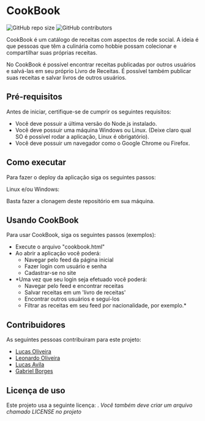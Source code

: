 # CookBook

<!--- Exemplos de badges. Acesse https://shields.io para outras opções. Você pode querer incluir informações de dependencias, build, testes, licença, etc. --->
![GitHub repo size](https://img.shields.io/github/repo-size/hsborges/progweb-template)
![GitHub contributors](https://img.shields.io/github/contributors/hsborges/progweb-template)

CookBook é um catálogo de receitas com aspectos de rede social. A ideia é que pessoas que têm a culinária como hobbie possam colecionar e compartilhar suas próprias receitas.

No CookBook é possível encontrar receitas publicadas por outros usuários e salvá-las em seu próprio Livro de Receitas. É possível também publicar suas receitas e salvar livros de outros usuários.



## Pré-requisitos

Antes de iniciar, certifique-se de cumprir os seguintes requisitos:
<!--- Estes são alguns exemplos de requisitos. Adicione, duplique e remove como necessário --->
* Você deve possuir a última versão do Node.js instalado.
* Você deve possuir uma máquina Windows ou Linux. (Deixe claro qual SO é possível rodar a aplicação, Linux é obrigatório).
* Você deve possuir um navegador como o Google Chrome ou Firefox.

## Como executar

Para fazer o deploy da aplicação siga os seguintes passos:

Linux e/ou Windows:

Basta fazer a clonagem deste repositório em sua máquina.



## Usando CookBook

Para usar CookBook, siga os seguintes passos (exemplos):

* Execute o arquivo "cookbook.html"
* Ao abrir a aplicação você poderá:
  * Navegar pelo feed da página inicial
  * Fazer login com usuário e senha
  * Cadastrar-se no site
* *Uma vez que seu login seja efetuado você poderá:
  * Navegar pelo feed e encontrar receitas
  * Salvar receitas em um 'livro de receitas'
  * Encontrar outros usuários e seguí-los
  * Filtrar as receitas em seu feed por nacionalidade, por exemplo.*  

## Contribuidores

As seguintes pessoas contribuiram para este projeto:

* [Lucas Oliveira](https://github.com/meu_nome)
* [Leonardo Oliveira](https://github.com/meu_nome)
* [Lucas Avila](https://github.com/meu_nome)
* [Gabriel Borges](https://github.com/meu_nome)

## Licença de uso

<!--- Se não tiver certeza de qual, verifique este site: https://choosealicense.com/--->
Este projeto usa a seguinte licença: [<GNU Affero General Public License v3.0>](<https://www.gnu.org/licenses/agpl-3.0.pt-br.html>).
*Você também deve criar um arquivo chamado LICENSE no projeto*
